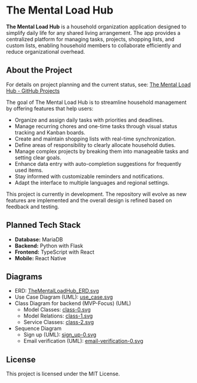 # The Mental Load Hub

**The Mental Load Hub** is a household organization application designed to simplify daily life for any shared living
arrangement. The app provides a centralized platform for managing tasks, projects, shopping lists, and custom lists,
enabling household members to collaborate efficiently and reduce organizational overhead.

## About the Project

For details on project planning and the current status,
see: [The Mental Load Hub - GitHub Projects](https://github.com/users/dominikoetiker/projects/1)

The goal of The Mental Load Hub is to streamline household management by offering features that help users:

- Organize and assign daily tasks with priorities and deadlines.
- Manage recurring chores and one-time tasks through visual status tracking and Kanban boards.
- Create and maintain shopping lists with real-time synchronization.
- Define areas of responsibility to clearly allocate household duties.
- Manage complex projects by breaking them into manageable tasks and setting clear goals.
- Enhance data entry with auto-completion suggestions for frequently used items.
- Stay informed with customizable reminders and notifications.
- Adapt the interface to multiple languages and regional settings.

This project is currently in development. The repository will evolve as new features are implemented and the overall
design is refined based on feedback and testing.

## Planned Tech Stack

- **Database:** MariaDB
- **Backend:** Python with Flask
- **Frontend:** TypeScript with React
- **Mobile:** React Native

## Diagrams

- ERD: [TheMentalLoadHub_ERD.svg](docs/diagrams/erd/TheMentalLoadHub_ERD.png)
- Use Case Diagram (UML): [use_case.svg](docs/diagrams/uml/use_case/use_case.svg)
- Class Diagram for backend (MVP-Focus) (UML)
    - Model Classes: [class-0.svg](docs/diagrams/uml/class/class-0.svg)
    - Model Relations: [class-1.svg](docs/diagrams/uml/class/class-1.svg)
    - Service Classes: [class-2.svg](docs/diagrams/uml/class/class-2.svg)
- Sequence Diagram
    - Sign up (UML): [sign_up-0.svg](docs/diagrams/uml/sequence/sign_up-0.svg)
    - Email verification (UML): [email-verification-0.svg](docs/diagrams/uml/sequence/email-verification-0.svg)

## License

This project is licensed under the MIT License.